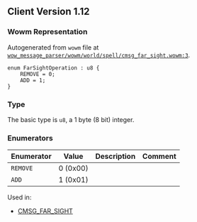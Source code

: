 ## Client Version 1.12

### Wowm Representation

Autogenerated from `wowm` file at [`wow_message_parser/wowm/world/spell/cmsg_far_sight.wowm:3`](https://github.com/gtker/wow_messages/tree/main/wow_message_parser/wowm/world/spell/cmsg_far_sight.wowm#L3).

```rust,ignore
enum FarSightOperation : u8 {
    REMOVE = 0;
    ADD = 1;
}
```
### Type
The basic type is `u8`, a 1 byte (8 bit) integer.
### Enumerators
| Enumerator | Value  | Description | Comment |
| --------- | -------- | ----------- | ------- |
| `REMOVE` | 0 (0x00) |  |  |
| `ADD` | 1 (0x01) |  |  |

Used in:
* [CMSG_FAR_SIGHT](cmsg_far_sight.md)
